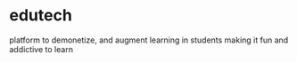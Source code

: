 # edutech
platform to demonetize, and augment learning in students making it fun and addictive to learn
